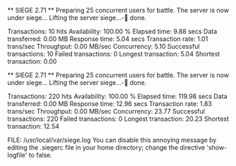 ** SIEGE 2.71
** Preparing 25 concurrent users for battle.
The server is now under siege...
Lifting the server siege...-      done.

Transactions:		          10 hits
Availability:		      100.00 %
Elapsed time:		        9.88 secs
Data transferred:	        0.00 MB
Response time:		        5.04 secs
Transaction rate:	        1.01 trans/sec
Throughput:		        0.00 MB/sec
Concurrency:		        5.10
Successful transactions:          10
Failed transactions:	           0
Longest transaction:	        5.04
Shortest transaction:	        0.00
 
** SIEGE 2.71
** Preparing 25 concurrent users for battle.
The server is now under siege...
Lifting the server siege...-      done.

Transactions:		         220 hits
Availability:		      100.00 %
Elapsed time:		      119.98 secs
Data transferred:	        0.00 MB
Response time:		       12.96 secs
Transaction rate:	        1.83 trans/sec
Throughput:		        0.00 MB/sec
Concurrency:		       23.77
Successful transactions:         220
Failed transactions:	           0
Longest transaction:	       20.23
Shortest transaction:	       12.54
 
FILE: /usr/local/var/siege.log
You can disable this annoying message by editing
the .siegerc file in your home directory; change
the directive 'show-logfile' to false.
